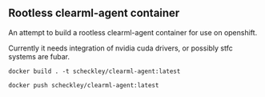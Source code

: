## Rootless clearml-agent container

An attempt to build a rootless clearml-agent container for use on openshift. 

Currently it needs integration of nvidia cuda drivers, or possibly stfc systems are fubar.

```
docker build . -t scheckley/clearml-agent:latest
```


```
docker push scheckley/clearml-agent:latest
```
